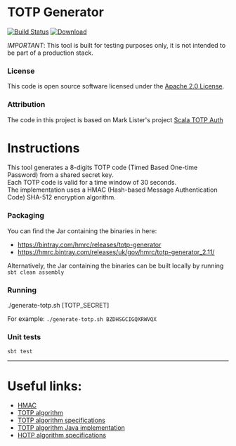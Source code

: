 # TOTP Generator

[![Build Status](https://travis-ci.org/hmrc/totp-generator.svg?branch=master)](https://travis-ci.org/hmrc/totp-generator) [ ![Download](https://api.bintray.com/packages/hmrc/releases/totp-generator/images/download.svg) ](https://bintray.com/hmrc/releases/totp-generator/_latestVersion)


*_IMPORTANT_*: This tool is built for testing purposes only, it is not intended to be part of a production stack.

### License

This code is open source software licensed under the [Apache 2.0 License]("http://www.apache.org/licenses/LICENSE-2.0.html").

### Attribution

The code in this project is based on Mark Lister's project [Scala TOTP Auth](https://github.com/marklister/scala-totp-auth)

# Instructions

This tool generates a 8-digits TOTP code (Timed Based One-time Password) from a shared secret key.
<br />
Each TOTP code is valid for a time window of 30 seconds.
<br />
The implementation uses a HMAC (Hash-based Message Authentication Code) SHA-512 encryption algorithm.
<br />

### Packaging

You can find the Jar containing the binaries in here:
* https://bintray.com/hmrc/releases/totp-generator
* https://hmrc.bintray.com/releases/uk/gov/hmrc/totp-generator_2.11/

Alternatively, the Jar containing the binaries can be built locally by running `sbt clean assembly`


### Running

./generate-totp.sh [TOTP_SECRET]

For example: `./generate-totp.sh BZDHSGCIGQXRWVQX`


### Unit tests
```
sbt test
```


***

# Useful links:

* [HMAC](https://en.wikipedia.org/wiki/Hash-based_message_authentication_code)
* [TOTP algorithm](https://en.wikipedia.org/wiki/Time-based_One-time_Password_Algorithm)
* [TOTP algorithm specifications](https://tools.ietf.org/html/rfc6238)
* [TOTP algorithm Java implementation](https://tools.ietf.org/html/rfc6238#appendix-A)
* [HOTP algorithm specifications](https://tools.ietf.org/html/rfc4226)
